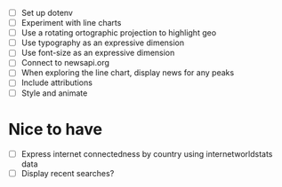 - [ ] Set up dotenv
- [ ] Experiment with line charts
- [ ] Use a rotating ortographic projection to highlight geo
- [ ] Use typography as an expressive dimension
- [ ] Use font-size as an expressive dimension
- [ ] Connect to newsapi.org
- [ ] When exploring the line chart, display news for any peaks
- [ ] Include attributions
- [ ] Style and animate

# Nice to have
- [ ] Express internet connectedness by country using internetworldstats data
- [ ] Display recent searches?